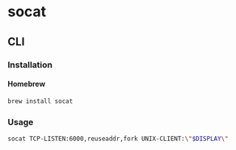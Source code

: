 # socat

<!--
https://cntnr.io/running-guis-with-docker-on-mac-os-x-a14df6a76efc
-->

## CLI

### Installation

#### Homebrew

```sh
brew install socat
```

### Usage

```sh
socat TCP-LISTEN:6000,reuseaddr,fork UNIX-CLIENT:\"$DISPLAY\"
```
